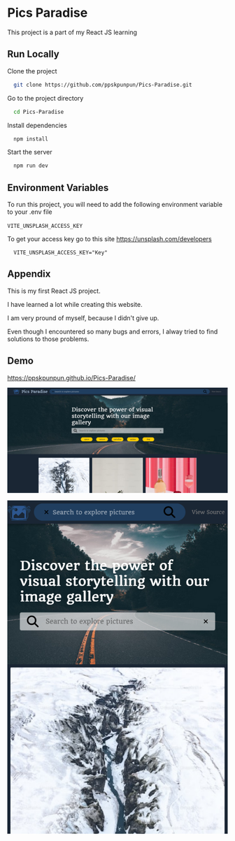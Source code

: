 
# Pics Paradise

This project is a part of my React JS learning

## Run Locally

Clone the project

```bash
  git clone https://github.com/ppskpunpun/Pics-Paradise.git
```

Go to the project directory

```bash
  cd Pics-Paradise
```

Install dependencies

```bash
  npm install
```

Start the server

```bash
  npm run dev
```


## Environment Variables

To run this project, you will need to add the following environment variable to your .env file

`VITE_UNSPLASH_ACCESS_KEY`

To get your access key go to this site https://unsplash.com/developers

```env
  VITE_UNSPLASH_ACCESS_KEY="Key"
```


## Appendix

This is my first React JS project.

I have learned a lot while creating this website.

I am very pround of myself, because I didn't give up.

Even though I encountered so many bugs and errors, I alway tried to find solutions to those problems.


## Demo

https://ppskpunpun.github.io/Pics-Paradise/

![desktop screenshot](https://github.com/ppskpunpun/Pics-Paradise/blob/media/Images/desktop.png?raw=true)

![mobile screenshot](https://github.com/ppskpunpun/Pics-Paradise/blob/media/Images/mobile.png?raw=true)